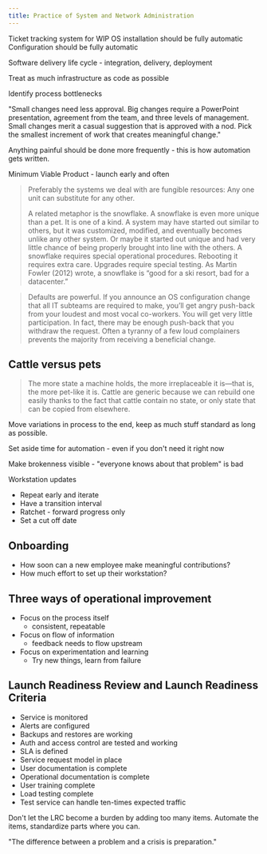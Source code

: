 ```yaml
---
title: Practice of System and Network Administration
---
```


Ticket tracking system for WIP
OS installation should be fully automatic
Configuration should be fully automatic

Software delivery life cycle - integration, delivery, deployment

Treat as much infrastructure as code as possible

Identify process bottlenecks

"Small changes need less approval. Big changes require a PowerPoint
presentation, agreement from the team, and three levels of management. Small
changes merit a casual suggestion that is approved with a nod. Pick the smallest
increment of work that creates meaningful change."

Anything painful should be done more frequently - this is how automation gets
written.

Minimum Viable Product - launch early and often

> Preferably the systems we deal with are fungible resources: Any one unit can
> substitute for any other.
> 
> A related metaphor is the snowflake. A snowflake is
> even more unique than a pet. It is one of a kind. A system may have started out
> similar to others, but it was customized, modified, and eventually becomes
> unlike any other system. Or maybe it started out unique and had very little
> chance of being properly brought into line with the others. A snowflake requires
> special operational procedures. Rebooting it requires extra care. Upgrades
> require special testing. As Martin Fowler (2012) wrote, a snowflake is “good for
> a ski resort, bad for a datacenter.”

> Defaults are powerful. If you announce an OS configuration change that all IT
> subteams are required to make, you’ll get angry push-back from your loudest and
> most vocal co-workers. You will get very little participation. In fact, there
> may be enough push-back that you withdraw the request. Often a tyranny of a few
> loud complainers prevents the majority from receiving a beneficial change.

## Cattle versus pets

> The more state a machine holds, the more irreplaceable it is—that is, the more
> pet-like it is. Cattle are generic because we can rebuild one easily thanks to
> the fact that cattle contain no state, or only state that can be copied from
> elsewhere.

Move variations in process to the end, keep as much stuff standard as long as
possible.

Set aside time for automation - even if you don't need it right now

Make brokenness visible - "everyone knows about that problem" is bad

Workstation updates
* Repeat early and iterate
* Have a transition interval
* Ratchet - forward progress only
* Set a cut off date

## Onboarding

* How soon can a new employee make meaningful contributions?
* How much effort to set up their workstation?

## Three ways of operational improvement
* Focus on the process itself
  * consistent, repeatable
* Focus on flow of information
  * feedback needs to flow upstream
* Focus on experimentation and learning
  * Try new things, learn from failure

## Launch Readiness Review and Launch Readiness Criteria

* Service is monitored
* Alerts are configured
* Backups and restores are working
* Auth and access control are tested and working
* SLA is defined
* Service request model in place
* User documentation is complete
* Operational documentation is complete
* User training complete
* Load testing complete
* Test service can handle ten-times expected traffic

Don't let the LRC become a burden by adding too many items. Automate the items,
standardize parts where you can.

"The difference between a problem and a crisis is preparation."
